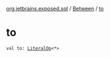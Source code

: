 [org.jetbrains.exposed.sql](../index.md) / [Between](index.md) / [to](.)

# to

`val to: `[`LiteralOp`](../-literal-op/index.md)`<*>`